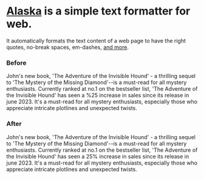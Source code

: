 # [Alaska](http://github.com/otaniyoz/alaska) is a simple text formatter for web.

It automatically formats the text content of a web page to have the
right quotes, no-break spaces, em-dashes, [and
more](https://otaniyoz.github.io/alaska/#rules).


### Before

John\'s new book, \'The Adventure of the Invisible Hound\' - a thrilling
sequel to \'The Mystery of the Missing Diamond\'\--is a must-read for
all mystery enthusiasts. Currently ranked at no.1 on the bestseller
list, \'The Adventure of the Invisible Hound\' has seen a %25 increase
in sales since its release in june 2023. It\'s a must-read for all
mystery enthusiasts, especially those who appreciate intricate plotlines
and unexpected twists.

### After

John\'s new book, \'The Adventure of the Invisible Hound\' - a thrilling
sequel to \'The Mystery of the Missing Diamond\'\--is a must-read for
all mystery enthusiasts. Currently ranked at no.1 on the bestseller
list, \'The Adventure of the Invisible Hound\' has seen a 25% increase
in sales since its release in june 2023. It\'s a must-read for all
mystery enthusiasts, especially those who appreciate intricate plotlines
and unexpected twists.

